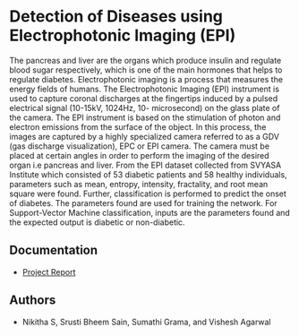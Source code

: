 
# Detection of Diseases using Electrophotonic Imaging (EPI)

The pancreas and liver are the organs which produce insulin and regulate blood sugar respectively, which is one of the main hormones that helps to regulate diabetes. Electrophotonic imaging is a process that measures the energy fields of humans. The Electrophotonic Imaging (EPI) instrument is used to capture coronal discharges at the fingertips induced by a pulsed electrical signal (10-15kV, 1024Hz, 10- microsecond) on the glass plate of the camera. The EPI instrument is based on the stimulation of photon and electron emissions from the surface of the object. In this process, the images are captured by a highly specialized camera referred to as a GDV (gas discharge visualization), EPC or EPI camera. The camera must be placed at certain angles in order to perform the imaging of the desired organ i.e pancreas and liver. From the EPI dataset collected from SVYASA Institute which consisted of 53 diabetic patients and 58 healthy individuals, parameters such as mean, entropy, intensity, fractality, and root mean square were found. Further, classification is performed to predict the onset of diabetes. The parameters found are used for training the network. For Support-Vector Machine classification, inputs are the parameters found and the expected output is diabetic or non-diabetic.

## Documentation
- [Project Report](EPI%20disease%20detection.pdf)

## Authors

- Nikitha S, Srusti Bheem Sain, Sumathi Grama, and Vishesh Agarwal

